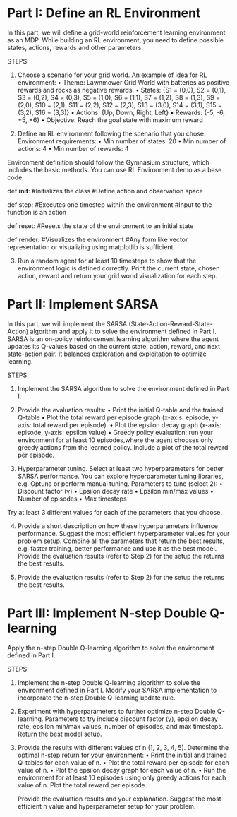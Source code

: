 # **Part I: Define an RL Environment**

In this part, we will define a grid-world reinforcement learning environment as an MDP. While building an RL environment, you need to define possible states, actions, rewards and other parameters.

STEPS:

1. Choose a scenario for your grid world.
   An example of idea for RL environment:
      • Theme: Lawnmower Grid World with
        batteries as positive rewards and rocks as
        negative rewards.
      • States: {S1 = (0,0), S2 = (0,1), S3 = (0,2),
        S4 = (0,3), S5 = (1,0), S6 = (1,1), S7 =
        (1,2), S8 = (1,3), S9 = (2,0), S10 = (2,1),
        S11 = (2,2), S12 = (2,3), S13 = (3,0), S14 =
        (3,1), S15 = (3,2), S16 = (3,3)}
      • Actions: {Up, Down, Right, Left}
      • Rewards: {-5, -6, +5, +6}
      • Objective: Reach the goal state with
        maximum reward

2. Define an RL environment following the scenario that you chose.
Environment requirements:
  • Min number of states: 20
  • Min number of actions: 4
  • Min number of rewards: 4

Environment definition should follow the Gymnasium structure, which includes the basic methods. You can use RL Environment demo as a base code.

def __init__:
  #Initializes the class
  #Define action and observation space

def step:
  #Executes one timestep within the environment
  #Input to the function is an action

def reset:
  #Resets the state of the environment to an initial state
  
def render:
  #Visualizes the environment
  #Any form like vector representation or visualizing using matplotlib is sufficient
  
3. Run a random agent for at least 10 timesteps to show that the environment logic is defined correctly. Print the current state, chosen action, reward and return your grid world visualization for each step.


# **Part II: Implement SARSA**

In this part, we will implement the SARSA (State-Action-Reward-State-Action) algorithm and apply it to solve the environment defined in Part I. SARSA is an on-policy reinforcement learning algorithm where the agent updates its Q-values based on the current state, action, reward, and next state-action pair. It balances exploration and exploitation to optimize learning.

STEPS:

1. Implement the SARSA algorithm to solve the environment defined in Part I.

2. Provide the evaluation results:
     • Print the initial Q-table and the trained Q-table
     • Plot the total reward per episode graph (x-axis: episode, y-axis: total reward per episode).
     • Plot the epsilon decay graph (x-axis: episode, y-axis: epsilon value)
     • Greedy policy evaluation: run your environment for at least 10 episodes,where the agent chooses only greedy actions from the learned policy. Include a plot of the total reward per episode.

3. Hyperparameter tuning. Select at least two hyperparameters for better SARSA performance. You can explore hyperparameter tuning libraries, e.g. Optuna or perform manual tuning. Parameters to tune (select 2):
    • Discount factor (γ)
    • Epsilon decay rate
    • Epsilon min/max values
    • Number of episodes
    • Max timesteps
   
Try at least 3 different values for each of the parameters that you choose.

4. Provide a short description on how these hyperparameters influence performance. Suggest the most efficient hyperparameter values for your problem setup. Combine all the parameters that return the best results, e.g. faster training, better performance and use it as the best model. Provide the evaluation results (refer to Step 2) for the setup the returns the best results.

5. Provide the evaluation results (refer to Step 2) for the setup the returns the best results.


# **Part III: Implement N-step Double Q-learning**

Apply the n-step Double Q-learning algorithm to solve the environment defined in Part I.

STEPS:

1. Implement the n-step Double Q-learning algorithm to solve the environment defined in Part I. Modify your SARSA implementation to incorporate the n-step Double Q-learning update rule.

2. Experiment with hyperparameters to further optimize n-step Double Q-learning. Parameters to try include discount factor (γ), epsilon decay rate, epsilon min/max values, number of episodes, and max timesteps. Return the best model setup.

3. Provide the results with different values of n (1, 2, 3, 4, 5). Determine the optimal n-step return for your environment:
      • Print the initial and trained Q-tables for each value of n.
      • Plot the total reward per episode for each value of n.
      • Plot the epsilon decay graph for each value of n.
      • Run the environment for at least 10 episodes using only greedy actions for each value of n. Plot the total reward per episode.
   
   Provide the evaluation results and your explanation. Suggest the most efficient n value and hyperparameter setup for your problem.




